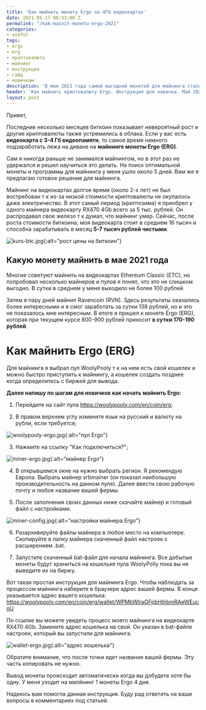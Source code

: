 ```yaml
---
title: 'Как майнить монету Ergo на 4Гб видеокартах'
date: 2021-05-17 06:53:00 Z
permalink: "/kak-mainit-monetu-ergo-2021"
categories:
- useful
tags:
- ergo
- erg
- криптовалюта
- майнинг
- инструкция
- гайд
- новичкам
description: 'В мае 2021 года самой выгодной монетой для майнинга стала Ergo. Подробная инструкция для новичка как майнить Ergo на видеокарте 4Gb.'
header: 'Как майнить криптовалюту Ergo. Инструкция для новичка. Май 2021'
layout: post
---
```


Привет,

Последние несколько месяцев биткоин показывает невероятный рост и другие криптовалюты также устремились в облака. Если у вас есть **видеокарта с 3-4 Гб видеопамяти**, то самое время немного подзаработать лежа на диване на **майнинге монеты Ergo (ERG)**.

Сам я никогда раньше не занимался майнингом, но в этот раз не удержался и решил научиться это делать. На поиск оптимальной монеты и программы для майнинга у меня ушло около 5 дней. Вам же я предлагаю готовое решение для майнинга.

Майнинг на видеокартах долгое время (около 2-х лет) не был востребован т к из-за низкой стоимости криптовалюты не окупалось даже электричество. В этот самый период (криптозима) я приобрел у одного майнера видеокарту RX470 4Gb всего за 5 тыс. рублей. Он распродавал свое железо т к думал, что майнинг умер. Сейчас, после роста стоимости биткоина, моя  видеокарта стоит в среднем 16 тысяч и способна зарабатывать в месяц **5-7 тысяч рублей чистыми**.

![kurs-btc.jpg](/uploads/kurs-btc.jpg){:alt="рост цены на биткоин"}

## Какую монету майнить в мае 2021 года

Многие советуют майнить на видеокартах Ethereum Classic (ETC), но попробовал несколько майнеров и пулов я понял, что это не слишком выгодно. В сутки в среднем у меня выходило не более 100 рублей.

Затем я пару дней майнил Ravencoin (RVN). Здесь результаты оказались более интересными и я смог заработать за сутки 138 рублей, но и это не показалось мне интересным. В итоге я пришел к монете Ergo (ERG), которая при текущем курсе 800-900 рублей приносит **в сутки 170-190 рублей**.

# Как майнить Ergo (ERG)

Для майнинга я выбрал пул WoolyPooly т к на нем есть свой кошелек и можно быстро приступить к майнингу, а кошелек создать позднее когда определитесь с биржей для вывода.

**Далее напишу по шагам для новичков как начать майнить Ergo:**

1. Перейдите на сайт пула https://woolypooly.com/en/coin/erg;

2. В правом верхнем углу измените язык на русский и валюту на рубли, если требуется;

![woolypooly-ergo.jpg](/uploads/woolypooly-ergo.jpg){:alt="пул Ergo"}

3. Нажмите на ссылку "Как подключиться?";

![miner-ergo.jpg](/uploads/miner-ergo.jpg){:alt="майнер Ergo"}

4. В открывшемся окне на нужно выбрать регион. Я рекомендую Европа. Выбрать майнер srbmainer (он показал наибольшую производительность на данном пуле). Далее ввести свою рабочую почту и любое название вашей фермы.

5. После заполнения своих данных ниже скачайте майнер и готовый файл с настройками.

![miner-config.jpg](/uploads/miner-config.jpg){:alt="настройки майнера Ergo"}

6. Разархивируйте файлы майнера в любое место на компьютере. Скопируйте в папку майнера скаченный файл настроек с расширением .bat. 

7. Запустите скаченный bat-файл для начала майнинга. Все добытые монеты будут храниться на кошельке пула WoolyPolly пока вы не выведите их на биржу.

Вот такая простая инструкция для майнинга Ergo. Чтобы наблюдать за процессом майнинга наберите в браузере адрес вашей фермы. В конце указывается адрес вашего кошелька: https://woolypooly.com/en/coin/erg/wallet/WPMbWlraGFpbHlhbmRAeWEucnU

По ссылке вы можете увидеть процесс моего майнинга на видеокарте RX470 4Gb. Замените адрес кошелька на свой. Он указан в bat-файле настроек, который вы запустили для майнинга.

![wallet-ergo.jpg](/uploads/wallet-ergo.jpg){:alt="адрес кошелька"}

Обратите внимание, что после точки идет название вашей фермы. Эту часть копировать не нужно.

Вывод монеты происходит автоматически когда вы добудете хотя бы одну. У меня уходит на мапйнинг 1 монеты Ergo 4 дня.

Надеюсь вам помогла данная инструкция. Буду рад ответить на ваши вопросы в комментариях под статьей.
